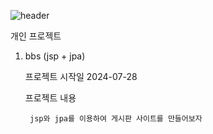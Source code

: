 ![header](https://capsule-render.vercel.app/api?type=soft&color=auto&height=300&section=header&text=HELLO&fontSize=90)


개인 프로젝트

1. bbs (jsp + jpa) 

    프로젝트 시작일 2024-07-28

    프로젝트 내용 

        jsp와 jpa를 이용하여 게시판 사이트를 만들어보자 
